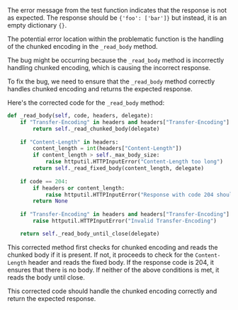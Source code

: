 The error message from the test function indicates that the response is not as expected. The response should be `{'foo': ['bar']}` but instead, it is an empty dictionary `{}`.

The potential error location within the problematic function is the handling of the chunked encoding in the `_read_body` method.

The bug might be occurring because the `_read_body` method is incorrectly handling chunked encoding, which is causing the incorrect response.

To fix the bug, we need to ensure that the `_read_body` method correctly handles chunked encoding and returns the expected response.

Here's the corrected code for the `_read_body` method:

```python
def _read_body(self, code, headers, delegate):
    if "Transfer-Encoding" in headers and headers["Transfer-Encoding"] == "Chunked":
        return self._read_chunked_body(delegate)
    
    if "Content-Length" in headers:
        content_length = int(headers["Content-Length"])
        if content_length > self._max_body_size:
            raise httputil.HTTPInputError("Content-Length too long")
        return self._read_fixed_body(content_length, delegate)
    
    if code == 204:
        if headers or content_length:
            raise httputil.HTTPInputError("Response with code 204 should not have body")
        return None
    
    if "Transfer-Encoding" in headers and headers["Transfer-Encoding"] != "chunked":
        raise httputil.HTTPInputError("Invalid Transfer-Encoding")

    return self._read_body_until_close(delegate)
```

This corrected method first checks for chunked encoding and reads the chunked body if it is present. If not, it proceeds to check for the `Content-Length` header and reads the fixed body. If the response code is 204, it ensures that there is no body. If neither of the above conditions is met, it reads the body until close.

This corrected code should handle the chunked encoding correctly and return the expected response.